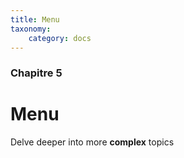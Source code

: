 ```yaml
---
title: Menu
taxonomy:
    category: docs
---
```


### Chapitre 5

# Menu

Delve deeper into more **complex** topics
